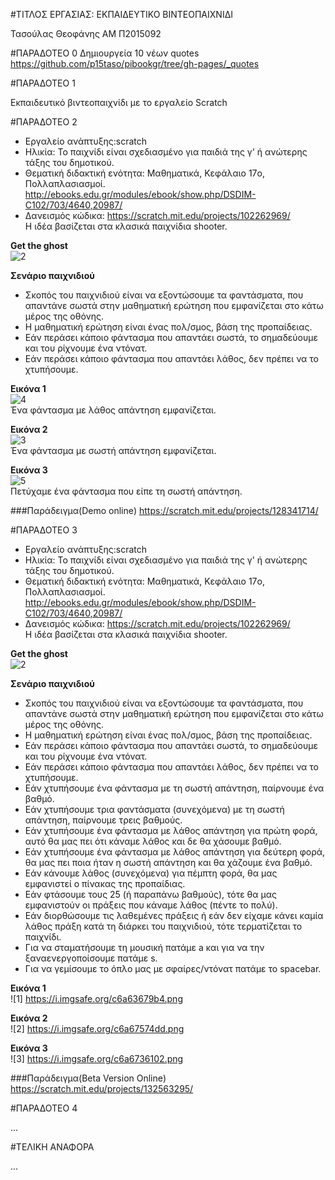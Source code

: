﻿#ΤΙΤΛΟΣ ΕΡΓΑΣΙΑΣ: ΕΚΠΑΙΔΕΥΤΙΚΟ ΒΙΝΤΕΟΠΑΙΧΝΙΔΙ

Τασούλας Θεοφάνης 
ΑΜ Π2015092

#ΠΑΡΑΔΟΤΕΟ 0
Δημιουργεία 10 νέων quotes
https://github.com/p15taso/pibookgr/tree/gh-pages/_quotes

#ΠΑΡΑΔΟΤΕΟ 1

Εκπαιδευτικό βιντεοπαιχνίδι με το εργαλείο Scratch

#ΠΑΡΑΔΟΤΕΟ 2

* Εργαλείο ανάπτυξης:scratch  
* Ηλικία: Το παιχνίδι είναι σχεδιασμένο για παιδιά της γ' ή ανώτερης τάξης του δημοτικού.  
* Θεματική διδακτική ενότητα: Μαθηματικά, Κεφάλαιο 17o, Πολλαπλασιασμοί.  
http://ebooks.edu.gr/modules/ebook/show.php/DSDIM-C102/703/4640,20987/  
* Δανεισμός κώδικα: https://scratch.mit.edu/projects/102262969/  
Η ιδέα βασίζεται στα κλασικά παιχνίδια shooter.  
    
**Get the ghost**  
![2](http://2.1m.yt/EiIc2hU.jpg)   

**Σενάριο παιχνιδιού**  
* Σκοπός του παιχνιδιού είναι να εξοντώσουμε τα φαντάσματα, που απαντάνε σωστά στην μαθηματική ερώτηση που εμφανίζεται στο κάτω μέρος της οθόνης.  
* Η μαθηματική ερώτηση είναι ένας πολ/σμος, βάση της προπαίδειας.
* Εάν περάσει κάποιο φάντασμα που απαντάει σωστά, το σημαδεύουμε και του ρίχνουμε ένα ντόνατ.
* Εάν περάσει κάποιο φάντασμα που απαντάει λάθος, δεν πρέπει να το χτυπήσουμε.  

**Εικόνα 1**  
![4](http://2.1m.yt/UcC0J-c.png)  
Ένα φάντασμα με λάθος απάντηση εμφανίζεται.  

**Εικόνα 2**  
![3](http://3.1m.yt/CcvNjKm.png)  
Ένα φάντασμα με σωστή απάντηση εμφανίζεται.  

**Εικόνα 3**  
![5](http://3.1m.yt/7mVsrU0.png)  
Πετύχαμε ένα φάντασμα που είπε τη σωστή απάντηση.  
 

###Παράδειγμα(Demo online)
https://scratch.mit.edu/projects/128341714/


#ΠΑΡΑΔΟΤΕΟ 3

* Εργαλείο ανάπτυξης:scratch  
* Ηλικία: Το παιχνίδι είναι σχεδιασμένο για παιδιά της γ' ή ανώτερης τάξης του δημοτικού.  
* Θεματική διδακτική ενότητα: Μαθηματικά, Κεφάλαιο 17o, Πολλαπλασιασμοί.  
http://ebooks.edu.gr/modules/ebook/show.php/DSDIM-C102/703/4640,20987/  
* Δανεισμός κώδικα: https://scratch.mit.edu/projects/102262969/  
Η ιδέα βασίζεται στα κλασικά παιχνίδια shooter.  
    
**Get the ghost**  
![2](http://2.1m.yt/EiIc2hU.jpg)   

**Σενάριο παιχνιδιού**  
* Σκοπός του παιχνιδιού είναι να εξοντώσουμε τα φαντάσματα, που απαντάνε σωστά στην μαθηματική ερώτηση που εμφανίζεται στο κάτω μέρος της οθόνης.  
* Η μαθηματική ερώτηση είναι ένας πολ/σμος, βάση της προπαίδειας.
* Εάν περάσει κάποιο φάντασμα που απαντάει σωστά, το σημαδεύουμε και του ρίχνουμε ένα ντόνατ.
* Εάν περάσει κάποιο φάντασμα που απαντάει λάθος, δεν πρέπει να το χτυπήσουμε.  
* Εάν χτυπήσουμε ένα φάντασμα με τη σωστή απάντηση, παίρνουμε ένα βαθμό.
* Εάν χτυπήσουμε τρια φαντάσματα (συνεχόμενα) με τη σωστή απάντηση, παίρνουμε τρεις βαθμούς.
* Εάν χτυπήσουμε ένα φάντασμα με λάθος απάντηση για πρώτη φορά, αυτό θα μας πει ότι κάναμε λάθος και δε θα χάσουμε βαθμό.
* Εάν χτυπήσουμε ένα φάντασμα με λάθος απάντηση για δεύτερη φορά, θα μας πει ποια ήταν η σωστή απάντηση και θα χάζουμε ένα βαθμό.
* Εάν κάνουμε λάθος (συνεχόμενα) για πέμπτη φορά, θα μας εμφανιστεί ο πίνακας της προπαίδιας.
* Εάν φτάσουμε τους 25 (ή παραπάνω βαθμούς), τότε θα μας εμφανιστούν οι πράξεις που κάναμε λάθος (πέντε το πολύ).
* Εάν διορθώσουμε τις λαθεμένες πράξεις ή εάν δεν είχαμε κάνει καμία λάθος πράξη κατά τη διάρκει του παιχνιδιού, τότε τερματίζεται το παιχνίδι.
* Για να σταματήσουμε τη μουσική πατάμε a και για να την ξαναενεργοποίσουμε πατάμε s.
* Για να γεμίσουμε το όπλο μας με σφαίρες/ντόνατ πατάμε το spacebar.

**Εικόνα 1**  
![1] https://i.imgsafe.org/c6a63679b4.png

**Εικόνα 2**  
![2] https://i.imgsafe.org/c6a67574dd.png

**Εικόνα 3**  
![3] https://i.imgsafe.org/c6a6736102.png


###Παράδειγμα(Beta Version Online)
https://scratch.mit.edu/projects/132563295/

#ΠΑΡΑΔΟΤΕΟ 4

...

#ΤΕΛΙΚΗ ΑΝΑΦΟΡΑ

...
